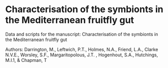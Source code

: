# Characterisation of the symbionts in the Mediterranean fruitfly gut

Data and scripts for the manuscript: Characterisation of the symbionts in the Mediterranean fruitfly gut

Authors: Darrington, M., Leftwich, P.T., Holmes, N.A., Friend, L.A., Clarke N.V.E., Worsley, S.F.,
Margaritopolous, J.T. , Hogenhout, S.A., Hutchings, M.I.1, & Chapman, T
